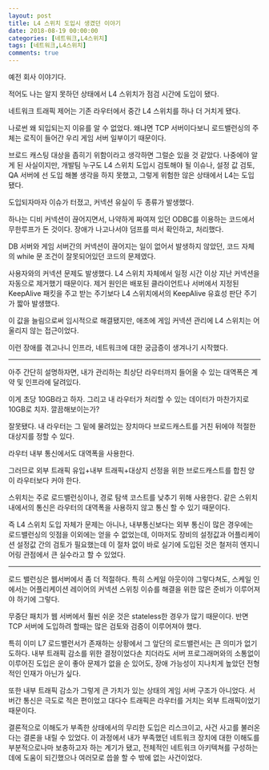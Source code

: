 ```yaml
---
layout: post
title: L4 스위치 도입시 생겼던 이야기
date: 2018-08-19 00:00:00
categories: [네트워크,L4스위치]
tags: [네트워크,L4스위치]
comments: true
---
```


예전 회사 이야기다.

적어도 나는 알지 못하던 상태에서 L4 스위치가 점검 시간에 도입이 됐다.

네트워크 트래픽 제어는 기존 라우터에서 중간 L4 스위치를 하나 더 거치게 됐다.

나로썬 왜 되입되는지 이유를 알 수 없었다. 왜냐면 TCP 서버이다보니 로드밸런싱의 주체는 로직이 들어간 우리 게임 서버 일부이기 때문이다.

브로드 캐스팅 대상을 좁히기 위함이라고 생각하면 그럴순 있을 것 같았다.
나중에야 알게 된 사실이지만, 개발팀 누구도 L4 스위치 도입시 검토해야 될 이슈나, 설정 값 검토, QA 서버에 선 도입 해볼 생각을 하지 못했고, 그렇게 위험한 않은 상태에서 L4는 도입됐다.

도입되자마자 이슈가 터졌고, 커넥션 유실이 두 종류가 발생했다.

하나는 디비 커넥션이 끊어지면서, 나약하게 짜여져 있던 ODBC를 이용하는 코드에서 무한루프가 돈 것이다.
장애가 나고나서야 덤프를 떠서 확인하고, 처리했다.

DB 서버와 게임 서버간의 커넥션이 끊어지는 일이 없어서 발생하지 않았던, 코드 자체의 while 문 조건이 잘못되어있던 코드의 문제였다.

사용자와의 커넥션 문제도 발생했다.
L4 스위치 자체에서 일정 시간 이상 지난 커넥션을 자동으로 제거했기 때문이다. 제거 원인은 배포된 클라이언트나 서버에서 지정된 KeepAlive 패킷을 주고 받는 주기보다 L4 스위치에서의 KeepAlive 유효성 판단 주기가 짧아 발생했다.

이 값을 늘림으로써 임시적으로 해결됐지만, 애초에 게임 커넥션 관리에 L4 스위치는 어울리지 않는 접근이었다.

이런 장애를 겪고나니 인프라, 네트워크에 대한 궁금증이 생겨나기 시작했다.

---

아주 간단히 설명하자면, 내가 관리하는 최상단 라우터까지 들어올 수 있는 대역폭은 계약 및 인프라에 달려있다.

이게 초당 10GB라고 하자. 그리고 내 라우터가 처리할 수 있는 데이터가 마찬가지로 10GB로 치자.
깔끔해보이는가?

잘못됐다. 내 라우터는 그 밑에 물려있는 장치마다 브로드캐스트를 거친 뒤에야 적절한 대상지를 정할 수 있다.

라우터 내부 통신에서도 대역폭을 사용한다.

그러므로 외부 트래픽 유입+내부 트래픽+대상지 선정을 위한 브로드캐스트를 합친 양이 라우터보다 커야 한다.

스위치는 주로 로드밸런싱이나, 경로 탐색 코스트를 낮추기 위해 사용한다.
같은 스위치 내에서의 통신은 라우터의 대역폭을 사용하지 않고 통신 할 수 있기 때문이다.

즉 L4 스위치 도입 자체가 문제는 아니나, 내부통신보다는 외부 통신이 많은 경우에는 로드밸런싱의 잇점을 이외에는 얻을 수 없었는데, 이마저도 장비의 설정값과 어플리케이션 설정값 간의 검토가 필요했는데 이 절차 없이 바로 실기에 도입된 것은 철저히 엔지니어링 관점에서 큰 실수라고 할 수 있었다.

---

로드 밸런싱은 웹서버에서 좀 더 적절하다. 특히 스케일 아웃이야 그렇다쳐도, 스케일 인에서는 어플리케이션 레이어의 커넥션 스위칭 이슈를 해결을 위한 많은 준비가 이루어져야 하기에 그렇다.

무중단 패치가 웹 서버에서 훨씬 쉬운 것은 stateless한 경우가 많기 때문이다.
반면 TCP 서버에 도입하려 할때는 많은 검토와 검증이 이루어져야 했다.

특히 이미 L7 로드밸런서가 존재하는 상황에서 그 앞단의 로드밸런서는 큰 의미가 없기도하다.
내부 트래픽 감소를 위한 결정이었다손 치더라도 서버 프로그래머와의 소통없이 이루어진 도입은 운이 좋아 문제가 없을 순 있어도, 장애 가능성이 지나치게 높았던 전형적인 인재가 아닌가 싶다.

또한 내부 트래픽 감소가 그렇게 큰 가치가 있는 상태의 게임 서버 구조가 아니었다. 서버간 통신은 극도로 적은 편이었고 대다수 트래픽은 라우터를 거치는 외부 트래픽이었기 때문이다.

결론적으로 이해도가 부족한 상태에서의 무리한 도입은 리스크이고, 사건 사고를 불러온다는 결론을 내릴 수 있었다. 이 과정에서 내가 부족했던 네트워크 장치에 대한 이해도를 부분적으로나마 보충하고자 하는 계기가 됐고, 전체적인 네트워크 아키텍쳐를 구성하는 데에 도움이 되긴했으나 여러모로 씁쓸 할 수 밖에 없는 사건이었다.